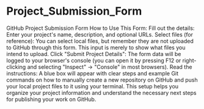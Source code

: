 # Project_Submission_Form
GitHub Project Submission Form
How to Use This Form: 
Fill out the details: Enter your project's name, description, and optional URLs. 
Select files (for reference): You can select local files, but remember they are not uploaded to GitHub through this form. This input is merely to show what files you intend to upload.
Click "Submit Project Details": The form data will be logged to your browser's console (you can open it by pressing F12 or right-clicking and selecting "Inspect" -> "Console" in most browsers).
Read the instructions: A blue box will appear with clear steps and example Git commands on how to manually create a new repository on GitHub and push your local project files to it using your terminal.
This setup helps you organize your project information and understand the necessary next steps for publishing your work on GitHub.
